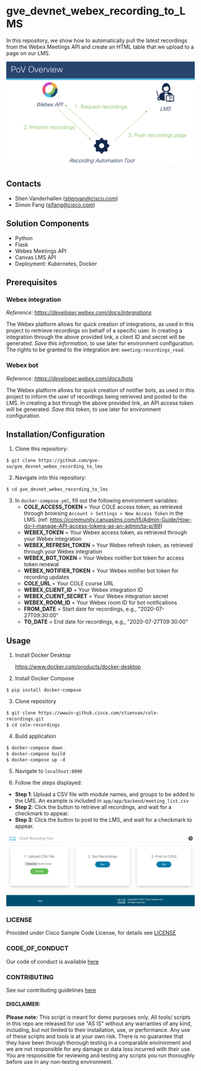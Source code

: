 # gve_devnet_webex_recording_to_LMS

In this repository, we show how to automatically pull the latest recordings from the Webex Meetings API and create an HTML table that we upload to a page on our LMS. 

![/IMAGES/overview.png](IMAGES/overview.png)

## Contacts
* Stien Vanderhallen (stienvan@cisco.com)
* Simon Fang (sifang@cisco.com)

## Solution Components
* Python
* Flask
* Webex Meetings API
* Canvas LMS API
* Deployment: Kubernetes, Docker

## Prerequisites

### Webex integration

*Reference: https://developer.webex.com/docs/integrations*

The Webex platform allows for quick creation of integrations, as used in this project to rertrieve recordings on behalf of a specific user. In creating a integration through the above provided link, a client ID and secret will be generated. *Save this information*, to use later for environment configuration. The rights to be granted to the integration are: `meeting:recordings_read`.

### Webex bot

*Reference: https://developer.webex.com/docs/bots*

The Webex platform allows for quick creation of notifier bots, as used in this project to inform the user of recordings being retrieved and posted to the LMS. In creating a bot through the above provided link, an API access token will be generated. *Save this token*, to use later for environment configuration.

## Installation/Configuration

1. Clone this repository: 

```
$ git clone https://github.com/gve-sw/gve_devnet_webex_recording_to_lms
```

2. Navigate into this repository: 

```
$ cd gve_devnet_webex_recording_to_lms
```

3. In `docker-compose.yml`, fill out the following environment variables:
      - **COLE_ACCESS_TOKEN** = Your COLE access token, as retrieved through browsing `Account > Settings > New Access Token` in the LMS. (ref: https://community.canvaslms.com/t5/Admin-Guide/How-do-I-manage-API-access-tokens-as-an-admin/ta-p/89)
      - **WEBEX_TOKEN** = Your Webex access token, as retrieved through your Webex integration
      - **WEBEX_REFRESH_TOKEN** = Your Webex refresh token, as retrieved through your Webex integration
      - **WEBEX_BOT_TOKEN** = Your Webex notifier bot token for access token renewal
      - **WEBEX_NOTIFIER_TOKEN** = Your Webex notifier bot token for recording updates
      - **COLE_URL** = Your COLE course URL
      - **WEBEX_CLIENT_ID** = Your Webex integration ID
      - **WEBEX_CLIENT_SECRET** = Your Webex integration secret
      - **WEBEX_ROOM_ID** = Your Webex room ID for bot notifications
      - **FROM_DATE** = Start date for recordings, e.g., "2020-07-27T09:30:00"
      - **TO_DATE** = End date for recordings, e.g., "2020-07-27T09:30:00"

## Usage

1. Install Docker Desktop

    https://www.docker.com/products/docker-desktop

2. Install Docker Compose

```
$ pip install docker-compose
```

3. Clone repository

```
$ git clone https://wwwin-github.cisco.com/stienvan/cole-recordings.git
$ cd cole-recordings
```

4. Build application

```
$ docker-compose down
$ docker-compose build
$ docker-compose up -d
```

5. Navigate to `localhost:8090`

6. Follow the steps displayed:
- **Step 1**: Upload a CSV file with module names, and groups to be added to the LMS. An example is included in `app/app/backend/meeting_list.csv`
- **Step 2**: Click the button to retrieve all recordings, and wait for a checkmark to appear.
- **Step 3**: Click the button to post to the LMS, and wait for a checkmark to appear.

![/IMAGES/page.png](IMAGES/page.png)

### LICENSE

Provided under Cisco Sample Code License, for details see [LICENSE](LICENSE.md)

### CODE_OF_CONDUCT

Our code of conduct is available [here](CODE_OF_CONDUCT.md)

### CONTRIBUTING

See our contributing guidelines [here](CONTRIBUTING.md)

#### DISCLAIMER:
<b>Please note:</b> This script is meant for demo purposes only. All tools/ scripts in this repo are released for use "AS IS" without any warranties of any kind, including, but not limited to their installation, use, or performance. Any use of these scripts and tools is at your own risk. There is no guarantee that they have been through thorough testing in a comparable environment and we are not responsible for any damage or data loss incurred with their use.
You are responsible for reviewing and testing any scripts you run thoroughly before use in any non-testing environment.
